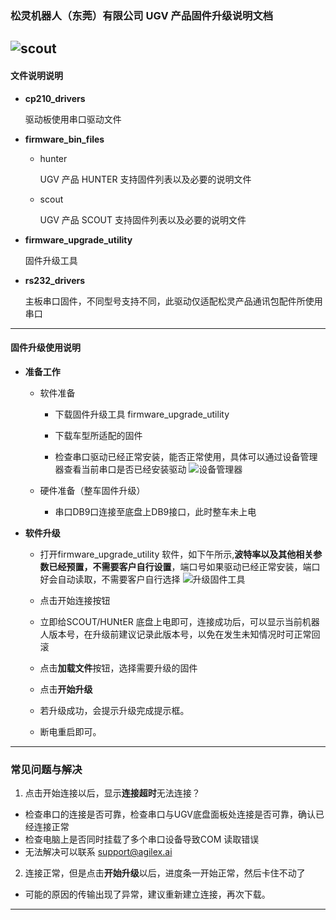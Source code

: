 ### 松灵机器人（东莞）有限公司 UGV 产品固件升级说明文档

![scout](https://github.com/AglieX/agilex_firmware/blob/master/photos/SCOUT%E6%95%B4%E8%BD%A6.293.png)
---

#### 文件说明说明
- **cp210_drivers** 

   驱动板使用串口驱动文件
- **firmware_bin_files**
   + hunter

     UGV 产品 HUNTER 支持固件列表以及必要的说明文件
   + scout
    
     UGV 产品 SCOUT 支持固件列表以及必要的说明文件
- **firmware_upgrade_utility**

    固件升级工具

- **rs232_drivers**

    主板串口固件，不同型号支持不同，此驱动仅适配松灵产品通讯包配件所使用串口

---
#### 固件升级使用说明
- **准备工作**
    - 软件准备

       + 下载固件升级工具 firmware_upgrade_utility 

       + 下载车型所适配的固件 

       + 检查串口驱动已经正常安装，能否正常使用，具体可以通过设备管理器查看当前串口是否已经安装驱动
       ![设备管理器](https://github.com/AglieX/agilex_firmware/blob/master/photos/%E8%AE%BE%E5%A4%87%E7%AE%A1%E7%90%86%E5%99%A8.png)

    - 硬件准备（整车固件升级）

       + 串口DB9口连接至底盘上DB9接口，此时整车未上电

- **软件升级**
   - 打开firmware_upgrade_utility 软件，如下午所示,**波特率以及其他相关参数已经预置，不需要客户自行设置**，端口号如果驱动已经正常安装，端口好会自动读取，不需要客户自行选择
   ![升级固件工具](https://github.com/AglieX/agilex_firmware/blob/master/photos/%E5%8D%87%E7%BA%A7%E8%BD%AF%E4%BB%B6.png)
   
   - 点击开始连接按钮

   - 立即给SCOUT/HUNtER 底盘上电即可，连接成功后，可以显示当前机器人版本号，在升级前建议记录此版本号，以免在发生未知情况时可正常回滚

   - 点击**加载文件**按钮，选择需要升级的固件

   - 点击**开始升级**

   - 若升级成功，会提示升级完成提示框。

   - 断电重启即可。
---

### 常见问题与解决
 1. 点击开始连接以后，显示**连接超时**无法连接？

 - 检查串口的连接是否可靠，检查串口与UGV底盘面板处连接是否可靠，确认已经连接正常
 - 检查电脑上是否同时挂载了多个串口设备导致COM 读取错误
 - 无法解决可以联系 support@agilex.ai

 2. 连接正常，但是点击**开始升级**以后，进度条一开始正常，然后卡住不动了
 - 可能的原因的传输出现了异常，建议重新建立连接，再次下载。
 ---


    